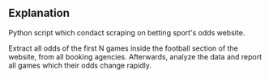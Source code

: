 ## Explanation

Python script which condact scraping on betting sport's odds website. 

Extract all odds of the first N games inside the football section of the website, from all booking
agencies. Afterwards, analyze the data and report all games which their odds change rapidly. 
